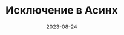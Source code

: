 ---
date: 2023-08-24
guid: eb6e73cf-2424-4c9d-bcb5-d182e703e3d2
title: Исключение в Асинх
question: "Какое(ие) исключение(я) получит пользователь?"
options:
    - Всегда только "А"
    - Всегда только "Б"
    - Сначала "А", потом "Б"
    - Сначала "Б", потом "А"
    - Оба исключения в произвольном порядке
    - Никаких исключений
correct: 1
explanation: |
    Асинхронную функцию необходимо Ждать, чтобы получить исключения.  
    Если не Ждать, то они не будут выведены ни пользователю, ни в ЖР.  
    А вот процедура работает "как обычно"
tags:
    - async
source: https://t.me/JuniorOneS/562
images:
    - /assets/questions/2023-08-24_1_1.jpg
---